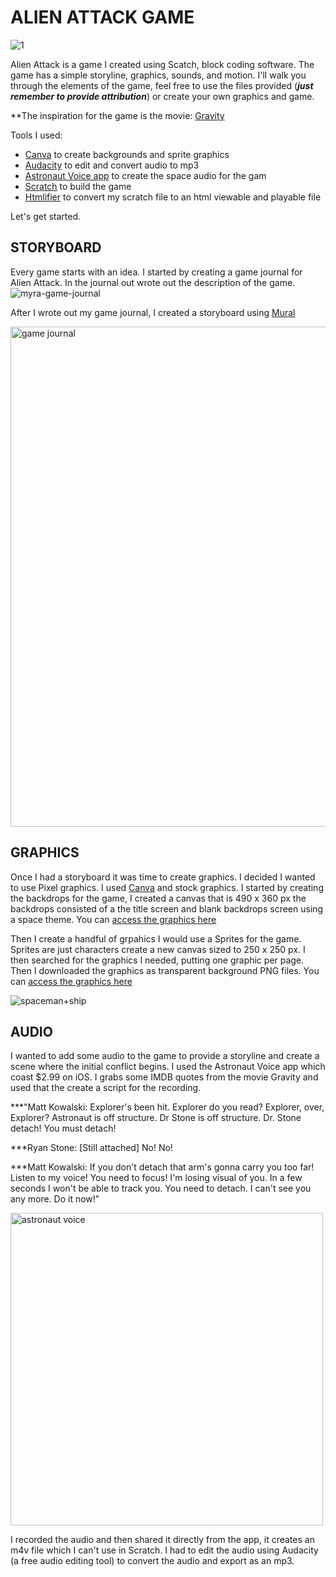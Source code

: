 # ALIEN ATTACK GAME

![1](https://user-images.githubusercontent.com/28787937/177619226-62c239df-c123-461b-bd16-927e99d7f9b8.png)

Alien Attack is a game I created using Scatch, block coding software. The game has a simple storyline, graphics, sounds, and motion. 
I'll walk you through the elements of the game, feel free to use the files provided (***just remember to provide attribution***) or create your own graphics and game.  

**The inspiration for the game is the movie: [Gravity](https://youtu.be/OiTiKOy59o4)

Tools I used: 
- [Canva](http://canva.com) to create backgrounds and sprite graphics
- [Audacity](https://www.audacityteam.org/) to edit and convert audio to mp3
- [Astronaut Voice app](https://appgrooves.com/ios/584369584/astronaut-voice/qneo) to create the space audio for the gam
- [Scratch](https://scratch.mit.edu/) to build the game
- [Htmlifier](https://sheeptester.github.io/htmlifier/) to convert my scratch file to an html viewable and playable file

Let's get started. 

## STORYBOARD
Every game starts with an idea. I started by creating a game journal for Alien Attack. In the journal out wrote out the description of the game. 
![myra-game-journal](https://user-images.githubusercontent.com/28787937/177610047-a30cbf12-4d0b-4166-9370-4d793cc4b2e1.jpg)

After I wrote out my game journal, I created a storyboard using [Mural](http://mural.co)

<img width="800" alt="game journal" src="https://user-images.githubusercontent.com/28787937/177614768-bcf35e9e-47c1-4c0c-a91d-d633db2f8be1.png">

## GRAPHICS
Once I had a storyboard it was time to create graphics. I decided I wanted to use Pixel graphics. I used [Canva](https://www.canva.com/) and stock graphics. I started by creating the backdrops for the game, I created a canvas that is 490 x 360 px the backdrops consisted of a the title screen and blank backdrops screen using a space theme. You can [access the graphics here](https://www.canva.com/design/DAFFa6qkJdI/2McFcdiMdbF87_xYTCh2wA/view?utm_content=DAFFa6qkJdI&utm_campaign=designshare&utm_medium=link2&utm_source=sharebutton)

Then I create a handful of grpahics I would use a Sprites for the game. Sprites are just characters create a new canvas sized to 250 x 250 px. I then searched for the graphics I needed, putting one graphic per page. Then I downloaded the graphics as transparent background PNG files. You can [access the graphics here](https://www.canva.com/design/DAFFax_buEg/qVPvRRrkB8LysuwJhCb8Jw/view?utm_content=DAFFax_buEg&utm_campaign=designshare&utm_medium=link2&utm_source=sharebutton) 

![spaceman+ship](https://user-images.githubusercontent.com/28787937/177616538-0be6afd7-d0c9-4b59-b7a8-c41a684d4a2f.png)

## AUDIO
I wanted to add some audio to the game to provide a storyline and create a scene where the initial conflict begins. I used the Astronaut Voice app which coast $2.99 on iOS. I grabs some IMDB quotes from the movie Gravity and used that the create a script for the recording. 

***"Matt Kowalski: Explorer's been hit. Explorer do you read? Explorer, over, Explorer? Astronaut is off structure. Dr Stone is off structure. Dr. Stone detach! You must detach!

***Ryan Stone: [Still attached] No! No!

***Matt Kowalski: If you don't detach that arm's gonna carry you too far! Listen to my voice! You need to focus! I'm losing visual of you. In a few seconds I won't be able to track you. You need to detach. I can't see you any more. Do it now!"

<img height="500" alt="astronaut voice" src="https://user-images.githubusercontent.com/28787937/177621095-46aab16e-2125-441f-b139-c69755c9b018.jpeg">

I recorded the audio and then shared it directly from the app, it creates an m4v file which I can't use in Scratch. I had to edit the audio using Audacity (a free audio editing tool) to convert the audio and export as an mp3. 
